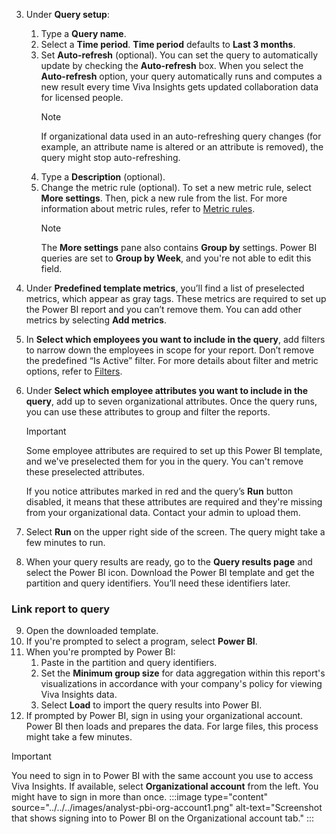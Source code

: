  3. Under **Query setup**:
    
    1. Type a **Query name**.
    1. Select a **Time period**. **Time period** defaults to **Last 3 months**.
    1. Set **Auto-refresh** (optional). You can set the query to automatically update by checking the **Auto-refresh** box. When you select the **Auto-refresh** option, your query automatically runs and computes a new result every time Viva Insights gets updated collaboration data for licensed people.
        >[!Note]
        >If organizational data used in an auto-refreshing query changes (for example, an attribute name is altered or an attribute is removed), the query might stop auto-refreshing.
    4. Type a **Description** (optional).   
    5. Change the metric rule (optional). To set a new metric rule, select **More settings**. Then, pick a new rule from the list. For more information about metric rules, refer to [Metric rules](../../metric-rules.md). 
        >[!Note]
        >The **More settings** pane also contains **Group by** settings. Power BI queries are set to **Group by Week**, and you're not able to edit this field.
1. Under **Predefined template metrics**, you’ll find a list of preselected metrics, which appear as gray tags. These metrics are required to set up the Power BI report and you can’t remove them. You can add other metrics by selecting **Add metrics**. 
1. In **Select which employees you want to include in the query**, add filters to narrow down the employees in scope for your report. Don’t remove the predefined “Is Active” filter. For more details about filter and metric options, refer to [Filters](../../filters.md).
1. Under **Select which employee attributes you want to include in the query**, add up to seven organizational attributes. Once the query runs, you can use these attributes to group and filter the reports.
    >[!Important]
    >Some employee attributes are required to set up this Power BI template, and we've preselected them for you in the query. You can't remove these preselected attributes.
    >
    >If you notice attributes marked in red and the query’s **Run** button disabled, it means that these attributes are required and they're missing from your organizational data. Contact your admin to upload them.
1. Select **Run** on the upper right side of the screen. The query might take a few minutes to run.
1. When your query results are ready, go to the **Query results page** and select the Power BI icon. Download the Power BI template and get the partition and query identifiers. You’ll need these identifiers later.

### Link report to query

9. Open the downloaded template.
10. If you're prompted to select a program, select **Power BI**.
11. When you're prompted by Power BI:
    1. Paste in the partition and query identifiers.
    1. Set the **Minimum group size** for data aggregation within this report's visualizations in accordance with your company's policy for viewing Viva Insights data.
    1. Select **Load** to import the query results into Power BI.
12. If prompted by Power BI, sign in using your organizational account. Power BI then loads and prepares the data. For large files, this process might take a few minutes.

>[!Important]
> You need to sign in to Power BI with the same account you use to access Viva Insights. If available, select **Organizational account** from the left. You might have to sign in more than once.
>:::image type="content" source="../../../images/analyst-pbi-org-account1.png" alt-text="Screenshot that shows signing into to Power BI on the Organizational account tab." :::

